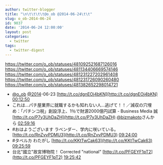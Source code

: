 ```yaml
---
author: twitter-blogger
title: "\n\t\t\t\t@o_ob @2014-06-24\t\t"
slug: o_ob-2014-06-24
id: 9037
date: '2014-06-24 12:00:00'
layout: post
categories:
  - twitter
tags:
  - twitter-digest
---
```


https://twitter.com/o_ob/statuses/481092521687126016 https://twitter.com/o_ob/statuses/481134406669574146 https://twitter.com/o_ob/statuses/481231227202961408 https://twitter.com/o_ob/statuses/481231726090260480 https://twitter.com/o_ob/statuses/481382652298014721  

*   [@o_ob](https://twitter.com/o_ob) [@2014](https://twitter.com/2014)-06-23 [http://t.co/dgnEOj4bKN](http://t.co/dgnEOj4bKN) [00:12:50](https://twitter.com/o_ob/statuses/481092521687126016)
*   これは…パチ屋業界に就職するかも知れない人…逃げて！！／減収の穴埋め：「パチンコ税」創設浮上、1％で財源2000億円試算 - Business Media 誠 [http://t.co/P7y3UhDaZH](http://t.co/P7y3UhDaZH) [@bizmakoto](https://twitter.com/bizmakoto)さんから [02:59:16](https://twitter.com/o_ob/statuses/481134406669574146)
*   #おはようございます ラベンダー、学内に咲いている。 [http://t.co/RnZvvPDMU3](http://t.co/RnZvvPDMU3) [09:24:00](https://twitter.com/o_ob/statuses/481231227202961408)
*   #タベルカ わたがし [http://t.co/KKtTwCak63](http://t.co/KKtTwCak63) [09:25:59](https://twitter.com/o_ob/statuses/481231726090260480)
*   台北"國立"故宮博物院！ Corrected "national" [http://t.co/PFGEYF1pT2](http://t.co/PFGEYF1pT2) [19:25:42](https://twitter.com/o_ob/statuses/481382652298014721)